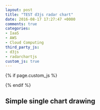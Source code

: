 ```yaml
---
layout: post
title: "TEST d3js radar chart"
date: 2016-08-17 17:27:47 +0000
comments: true
categories: 
- IaaS
- AWS
- Cloud Computing
third_party_js:
- d3js
- radarchartjs
custom_js: true
---
```





{% if page.custom_js %}
 <script type="text/javascript" src="/javascripts/custom/2016-08-17-test-first-post.js" ></script>
{% endif %}


<h2>Simple single chart drawing</h2>
<div class="chart-container"></div>
